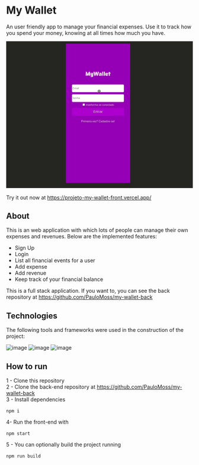 # My Wallet

An user friendly app to manage your financial expenses. Use it to track how you spend your money, knowing at all times how much you have.

<img src= "src/assets/images/Peek 12-08-2021 12-06.gif" />

Try it out now at https://projeto-my-wallet-front.vercel.app/

## About

This is an web application with which lots of people can manage their own expenses and revenues. Below are the implemented features:

- Sign Up
- Login
- List all financial events for a user
- Add expense
- Add revenue
- Keep track of your financial balance

This is a full stack application. If you want to, you can see the back repository at https://github.com/PauloMoss/my-wallet-back

## Technologies

The following tools and frameworks were used in the construction of the project:

![image](https://camo.githubusercontent.com/76fbcc2b8eda3d26d881c9719074ec0af04410fdc2fb02438ffb72535046fb6b/68747470733a2f2f696d672e736869656c64732e696f2f62616467652f72656163742d6170702532302d2532333230323332612e7376673f267374796c653d666f722d7468652d626164676526636f6c6f723d363064646639266c6f676f3d7265616374266c6f676f436f6c6f723d253233363144414642)
![image](https://img.shields.io/badge/styled--components-DB7093?style=for-the-badge&logo=styled-components&logoColor=white)
![image](https://camo.githubusercontent.com/02621d023c99135970b1abbfe932b6a6a0b2e42aaebedae5f8299fd88d9ce029/68747470733a2f2f696d672e736869656c64732e696f2f62616467652f6178696f732532302d2532333230323332612e7376673f267374796c653d666f722d7468652d626164676526636f6c6f723d696e666f726d6174696f6e616c)

## How to run

1 - Clone this repository </br>
2 - Clone the back-end repository at https://github.com/PauloMoss/my-wallet-back </br>
3 - Install dependencies </br>
```
npm i
```
4- Run the front-end with </br>
```
npm start
```
5 - You can optionally build the project running </br>
```
npm run build
```
